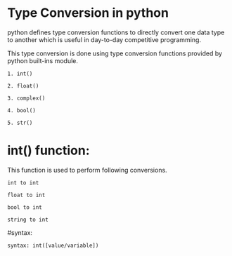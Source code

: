 # Type Conversion in python

python defines type conversion functions to directly convert one data type to another which is useful in day-to-day competitive programming.

This type conversion is done using type conversion functions provided by python built-ins module.

`1. int()`

`2. float()`

`3. complex()`

`4. bool()`

`5. str()`

# int() function:

This function is used to perform following conversions.

`int to int`

`float to int`

`bool to int`

`string to int`

#syntax:


```
syntax: int([value/variable])
```

  
